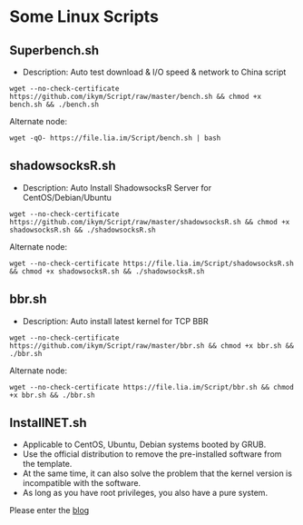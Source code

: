 # Some Linux Scripts

## Superbench.sh
- Description: Auto test download & I/O speed & network to China script

```
wget --no-check-certificate https://github.com/ikym/Script/raw/master/bench.sh && chmod +x bench.sh && ./bench.sh
```

Alternate node:

```
wget -qO- https://file.lia.im/Script/bench.sh | bash
```

## shadowsocksR.sh
- Description: Auto Install ShadowsocksR Server for CentOS/Debian/Ubuntu

```
wget --no-check-certificate https://github.com/ikym/Script/raw/master/shadowsocksR.sh && chmod +x shadowsocksR.sh && ./shadowsocksR.sh
```

Alternate node:

```
wget --no-check-certificate https://file.lia.im/Script/shadowsocksR.sh && chmod +x shadowsocksR.sh && ./shadowsocksR.sh
```

## bbr.sh
- Description: Auto install latest kernel for TCP BBR

```
wget --no-check-certificate https://github.com/ikym/Script/raw/master/bbr.sh && chmod +x bbr.sh && ./bbr.sh
```

Alternate node:

```
wget --no-check-certificate https://file.lia.im/Script/bbr.sh && chmod +x bbr.sh && ./bbr.sh
```

## InstallNET.sh

 - Applicable to CentOS, Ubuntu, Debian systems booted by GRUB.
 - Use the official distribution to remove the pre-installed software from the template.
 - At the same time, it can also solve the problem that the kernel version is incompatible with the software.
 - As long as you have root privileges, you also have a pure system.
 
 Please enter the [blog](https://www.mlio.net)
